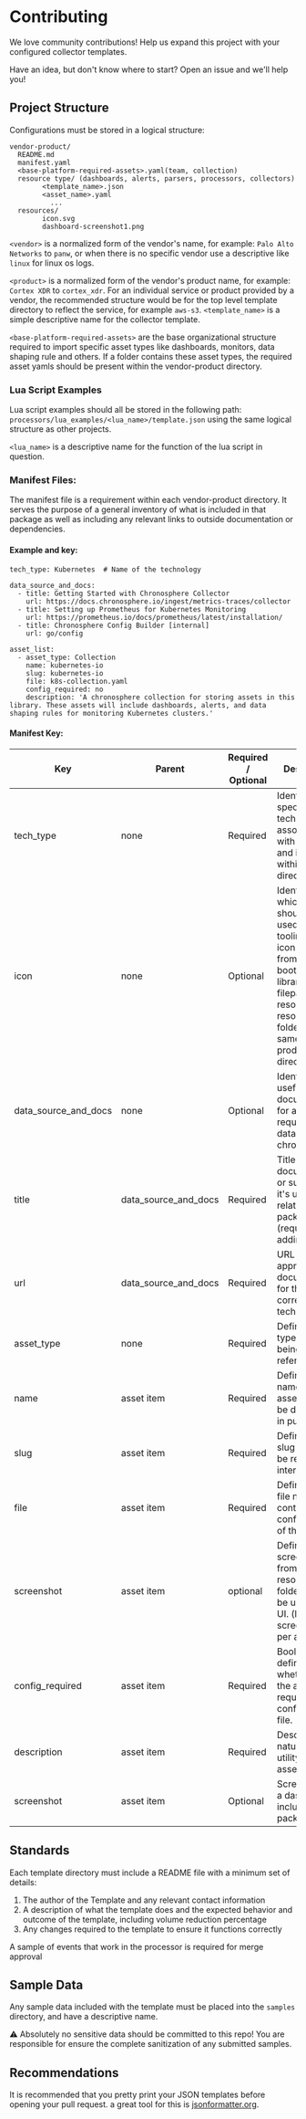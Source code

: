# Contributing 

We love community contributions! Help us expand this project with your configured collector templates.

Have an idea, but don't know where to start? Open an issue and we'll help you!

## Project Structure

Configurations must be stored in a logical structure:

```text
vendor-product/
  README.md
  manifest.yaml
  <base-platform-required-assets>.yaml(team, collection)
  resource type/ (dashboards, alerts, parsers, processors, collectors)
        <template_name>.json
        <asset_name>.yaml
          ...
  resources/
        icon.svg
        dashboard-screenshot1.png
```

`<vendor>` is a normalized form of the vendor's name, for example: `Palo Alto Networks` to `panw`, or when there is no specific vendor use a descriptive like `linux` for linux os logs. 

`<product>` is a normalized form of the vendor's product name, for example: `Cortex XDR` to `cortex_xdr`. For an individual service or product provided by a vendor, the recommended structure would be for the top level template directory to reflect the service, for example `aws-s3`. 
`<template_name>` is a simple descriptive name for the collector template.

`<base-platform-required-assets>` are the base organizational structure required to import specific asset types like dashboards, monitors, data shaping rule and others. If a folder contains these asset types, the required asset yamls should be present within the vendor-product directory.

### Lua Script Examples

Lua script examples should all be stored in the following path: `processors/lua_examples/<lua_name>/template.json` using the same logical structure as other projects. 

`<lua_name>` is a descriptive name for the function of the lua script in question.

### Manifest Files:

The manifest file is a requirement within each vendor-product directory. It serves the purpose of a general inventory of what is included in that package as well as including any relevant links to outside documentation or dependencies. 

#### Example and key:


```
tech_type: Kubernetes  # Name of the technology

data_source_and_docs:
  - title: Getting Started with Chronosphere Collector
    url: https://docs.chronosphere.io/ingest/metrics-traces/collector 
  - title: Setting up Prometheus for Kubernetes Monitoring
    url: https://prometheus.io/docs/prometheus/latest/installation/
  - title: Chronosphere Config Builder [internal]
    url: go/config

asset_list:
  - asset_type: Collection
    name: kubernetes-io
    slug: kubernetes-io
    file: k8s-collection.yaml
    config_required: no
    description: 'A chronosphere collection for storing assets in this library. These assets will include dashboards, alerts, and data shaping rules for monitoring Kubernetes clusters.'
```

#### Manifest Key:

| Key                  | Parent               | Required / Optional | Description                                                                                                                                                                                   | Input Type     | Example                                                |
|----------------------|----------------------|---------------------|-----------------------------------------------------------------------------------------------------------------------------------------------------------------------------------------------|----------------|--------------------------------------------------------|
| tech_type            | none                 | Required            | Identifies the specific technology associated with the assets and items within this directory                                                                                                 | plain text     | kubernetes, aws, gcp                                   |
| icon                 | none                 | Optional            | Identifies which icon should be used in any UI tooling. The icon can be from the bootstrap library or a filepath to a resource in the resources folder of the same vendor-product directory.  | plain text     | bi-amazon, bi-windows                                  |
| data_source_and_docs | none                 | Optional            | Identifies useful documentation for any setup required to get data to chronosphere.                                                                                                           | plain text     |                                                        |
| title                | data_source_and_docs | Required            | Title of the documentation or summary of it's use relating to this package. (required if adding docs)                                                                                         | plain text     | Ingest Google Cloud metrics                            |
| url                  | data_source_and_docs | Required            | URL to the appropriate documentation for the corresponding technology.                                                                                                                        | url / path     | https://docs.chronosphere.io/ingest/metrics-traces/gcp |
| asset_type           | none                 | Required            | Defines the type of asset being referenced.                                                                                                                                                   | plain text     | Collection, Team, Dashboard, Monitor, Drop Rule        |
| name                 | asset item           | Required            | Defines the name of the asset as it will be displayed in public UI's.                                                                                                                         | plain text     |                                                        |
| slug                 | asset item           | Required            | Defines the slug that will be referenced internally.                                                                                                                                          | plain text     |                                                        |
| file                 | asset item           | Required            | Defines the file name containing the configuration of the asset.                                                                                                                              | filepath       | dashboards/dashboard-1.yaml                            |
| screenshot           | asset item           | optional            | Defines which screenshot from the resources folder should be used in the UI.  (limit 1 screenshot per asset)                                                                                  | filepath       | resources/dashboard-1.png                              |
| config_required      | asset item           | Required            | Boolean value defining whether or not the asset requires a configuration file.                                                                                                                | boolean string | "yes", "no"                                            |
| description          | asset item           | Required            | Describes the nature and utility of the asset.                                                                                                                                                | string         |                                                        |
| screenshot           | asset item           | Optional            | Screenshot of a dasbhoard included in the package.                                                                                                                                            |                |                                                        |
## Standards

Each template directory must include a README file with a minimum set of details:

1. The author of the Template and any relevant contact information
2. A description of what the template does and the expected behavior and outcome of the template, including volume reduction percentage
3. Any changes required to the template to ensure it functions correctly

A sample of events that work in the processor is required for merge approval


## Sample Data

Any sample data included with the template must be placed into the `samples` directory, and have a descriptive name.

⚠️ Absolutely no sensitive data should be committed to this repo! You are responsible for ensure the complete sanitization of any submitted samples.

## Recommendations

It is recommended that you pretty print your JSON templates before opening your pull request. a great tool for this is [jsonformatter.org](jsonformatter.org).
